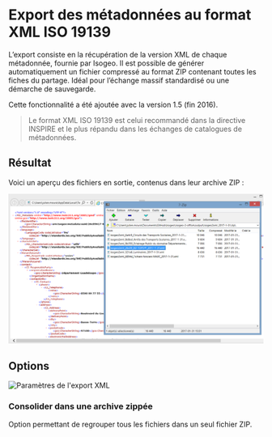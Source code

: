 # Export des métadonnées au format XML ISO 19139

L’export consiste en la récupération de la version XML de chaque métadonnée, fournie par Isogeo. Il est possible de générer automatiquement un fichier compressé au format ZIP contenant toutes les fiches du partage. Idéal pour l’échange massif standardisé ou une démarche de sauvegarde.

Cette fonctionnalité a été ajoutée avec la version 1.5 \(fin 2016\).

> Le format XML ISO 19139 est celui recommandé dans la directive INSPIRE et le plus répandu dans les échanges de catalogues de métadonnées.

## Résultat

Voici un aperçu des fichiers en sortie, contenus dans leur archive ZIP :

![Aperçu de l&apos;archive ZIP et d&apos;un fichier XML produit par Isogeo to Office](/assets/isogeo2office_xml_result.png)

## Options

![Paramètres de l&apos;export XML](/assets/settings_xml.png)

### Consolider dans une archive zippée

Option permettant de regrouper tous les fichiers dans un seul fichier ZIP.
